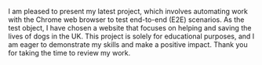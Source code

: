 I am pleased to present my latest project, which involves automating work with the Chrome web browser to test end-to-end (E2E) scenarios. As the test object, I have chosen a website that focuses on helping and saving the lives of dogs in the UK. This project is solely for educational purposes, and I am eager to demonstrate my skills and make a positive impact. Thank you for taking the time to review my work.
